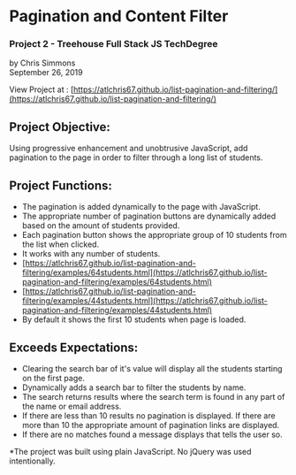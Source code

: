 # [](#pagination-and-content-filter)Pagination and Content Filter

### [](#project-2---treehouse-full-stack-js-techdegree)Project 2 - Treehouse Full Stack JS TechDegree

by Chris Simmons  
September 26, 2019

View Project at : [https://atlchris67.github.io/list-pagination-and-filtering/](https://atlchris67.github.io/list-pagination-and-filtering/)

## [](#project-objective)Project Objective:

Using progressive enhancement and unobtrusive JavaScript, add pagination to the page in order to filter through a long list of students.

## [](#project-functions)Project Functions:

*   The pagination is added dynamically to the page with JavaScript.
*   The appropriate number of pagination buttons are dynamically added based on the amount of students provided.
*   Each pagination button shows the appropriate group of 10 students from the list when clicked. 
*   It works with any number of students.
  * [https://atlchris67.github.io/list-pagination-and-filtering/examples/64students.html](https://atlchris67.github.io/list-pagination-and-filtering/examples/64students.html)
  * [https://atlchris67.github.io/list-pagination-and-filtering/examples/44students.html](https://atlchris67.github.io/list-pagination-and-filtering/examples/44students.html)
*   By default it shows the first 10 students when page is loaded.

## [](#exceeds-expectations)Exceeds Expectations:

*   Clearing the search bar of it's value will display all the students starting on the first page.
*   Dynamically adds a search bar to filter the students by name.
*   The search returns results where the search term is found in any part of the name or email address.
*   If there are less than 10 results no pagination is displayed. If there are more than 10 the appropriate amount of pagination links are displayed.
*   If there are no matches found a message displays that tells the user so.


*The project was built using plain JavaScript. No jQuery was used intentionally.
